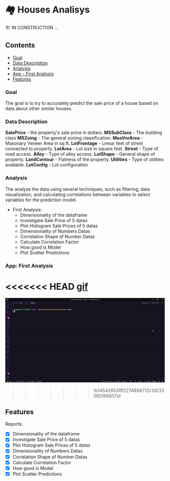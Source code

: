 # 🏘️ Houses Analisys 
🏗️ IN CONSTRUCTION ... 

## Contents

  - [Goal](#goal)
  - [Data Description](#data-description)
  - [Analysis](#analysis)
  - [App - First Analysis](#analysis)
  - [Features](#features)
### **Goal**
The goal is to try to accurately predict the sale price of a house based on data about other similar houses. 
### **Data Description**
**SalePrice** - the property's sale price in dollars. 
**MSSubClass** - The building class
**MSZoing** - The general zoning classification. 
**MasVnrArea** - Masonary Veneer Area in sq ft.
**LotFrontage** - Linear feet of street connected to property. 
**LotArea** - Lot size in square feet.
**Street** - Type of road access.
**Alley** - Type of alley access.
**LotShape** - General shape of property. 
**LandContour** - Flatness of the property.
**Utilities** - Type of utilities available. 
**LotConfig** - Lot configuration
### **Analysis**
The analyze the data using several techniques, such as filtering, data visualization, and calculating correlations between variables to select variables for the prediction model.
- First Analysis: 
  - Dimensionality of the dataframe
  - Investigate Sale Price of 5 datas
  - Plot Histogram Sale Prices of 5 datas
  - Dimensionality of Numbers Datas
  - Correlation Shape of Number Datas
  - Calculate Correlation Factor
  - How good is Model
  - Plot Scatter Predictions

### **App: First Analysis**
<<<<<<< HEAD
[gif]()
=======
![gif](https://github.com/ligiadavilabozzi/houses-analysis/blob/main/img/app.gif)
>>>>>>> 1b14542653fff2274888712c1d233065189837af

## **Features**
Reports:
- [x]  Dimensionality of the dataframe
- [x]  Investigate Sale Price of 5 datas
- [x]  Plot Histogram Sale Prices of 5 datas
- [x]  Dimensionality of Numbers Datas
- [x]  Correlation Shape of Number Datas
- [x]  Calculate Correlation Factor
- [x]  How good is Model
- [x]  Plot Scatter Predictions
